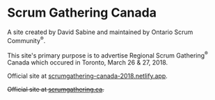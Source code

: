 # Scrum Gathering Canada

A site created by David Sabine and maintained by Ontario Scrum Community<sup>®</sup>.

This site's primary purpose is to advertise Regional Scrum Gathering<sup>®</sup> Canada which occured in Toronto, March 26 &amp; 27, 2018.

Official site at [scrumgathering-canada-2018.netlify.app](https://scrumgathering-canada-2018.netlify.app/).


~~Official site at [scrumgathering.ca](//scrumgathering.ca "ScrumGathering dot ca").~~